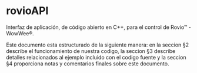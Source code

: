 # rovioAPI
Interfaz de aplicación, de código abierto en C++, para el control de Rovio™ - WowWee®.

Este documento esta estructurado de la siguiente manera: en la seccion §2 describe el funcionamiento de nuestra codigo, la seccion §3 describe detalles relacionados al ejemplo incluido con el codigo fuente y la seccion §4 proporciona notas y comentarios finales sobre este documento.
